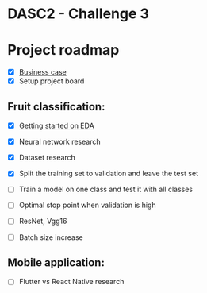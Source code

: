 # DASC2 - Challenge 3

# Project roadmap

 * [x] [Business case](https://github.com/nickdevvv/DASC2-challenge3/blob/main/docs/Business%20case%20-%20DASC2.pdf)
 * [x] Setup project board

## Fruit classification:

 * [x] [Getting started on EDA](https://github.com/nickdevvv/DASC2-challenge3/blob/main/notebooks/fruits360-eda.ipynb)
 * [x] Neural network research
 * [x] Dataset research
 * [x] Split the training set to validation and leave the test set
 * [ ] Train a model on one class and test it with all classes
 * [ ] Optimal stop point when validation is high
 * [ ] ResNet, Vgg16
 * [ ] Batch size increase
 

 
 ## Mobile application:
 
 * [ ] Flutter vs React Native research
